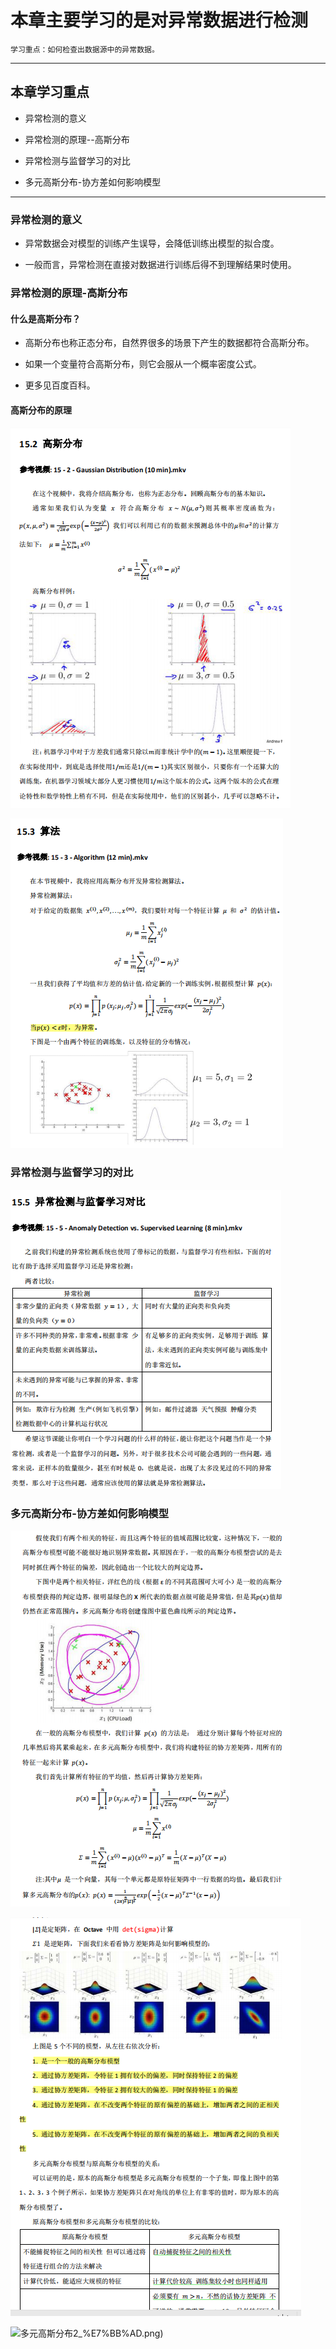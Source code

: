 # 本章主要学习的是对异常数据进行检测

    学习重点：如何检查出数据源中的异常数据。
    
---

 ## 本章学习重点
 
  * 异常检测的意义
  
  * 异常检测的原理--高斯分布
  
  * 异常检测与监督学习的对比
  
  * 多元高斯分布-协方差如何影响模型
  
---  
  
 
### 异常检测的意义

  * 异常数据会对模型的训练产生误导，会降低训练出模型的拟合度。
  
  * 一般而言，异常检测在直接对数据进行训练后得不到理解结果时使用。
  
  


### 异常检测的原理-高斯分布

  #### 什么是高斯分布？
  
   * 高斯分布也称正态分布，自然界很多的场景下产生的数据都符合高斯分布。
   
   * 如果一个变量符合高斯分布，则它会服从一个概率密度公式。
   
   * 更多见百度百科。
   
   #### 高斯分布的原理
   
  ![高斯分布的公式](https://github.com/pengxl8518/machine_learning_Andrew_Ng/blob/master/ex8-anomaly%20detection%20and%20recommendation/anomaly%20dection/Principle%20of%20Gaussian%20distribution/%E5%9B%BE%E4%B8%80%EF%BC%9A%E9%AB%98%E6%96%AF%E5%88%86%E5%B8%83%E7%9A%84%E5%8E%9F%E7%90%86%E5%85%AC%E5%BC%8F.png)
     
   ![高斯分布的公式](https://github.com/pengxl8518/machine_learning_Andrew_Ng/blob/master/ex8-anomaly%20detection%20and%20recommendation/anomaly%20dection/Principle%20of%20Gaussian%20distribution/%E5%9B%BE%E4%BA%8C%EF%BC%9A%E9%AB%98%E6%96%AF%E5%88%86%E5%B8%83%E7%9A%84%E5%8E%9F%E7%90%86%E5%85%AC%E5%BC%8F.png)
     
     
  ### 异常检测与监督学习的对比
     
   ![异常检测与监督学习的不同](https://github.com/pengxl8518/machine_learning_Andrew_Ng/blob/master/ex8-anomaly%20detection%20and%20recommendation/anomaly%20dection/Principle%20of%20Gaussian%20distribution/%E5%9B%BE%E4%B8%89%EF%BC%9A%E5%BC%82%E5%B8%B8%E6%A3%80%E6%B5%8B%E4%B8%8E%E7%9B%91%E7%9D%A3%E5%AD%A6%E4%B9%A0%E7%9A%84%E5%AF%B9%E6%AF%94.png)
     
     
 ### 多元高斯分布-协方差如何影响模型
     
   ![多元高斯分布的数学原理](https://github.com/pengxl8518/machine_learning_Andrew_Ng/blob/master/ex8-anomaly%20detection%20and%20recommendation/anomaly%20dection/Principle%20of%20Gaussian%20distribution/%E5%9B%BE%E5%9B%9B%EF%BC%9A%E5%A4%9A%E5%85%83%E9%AB%98%E6%96%AF%E5%88%86%E5%B8%83%E5%8E%9F%E7%90%86.png)
   
   ![多元高斯分布](https://github.com/pengxl8518/machine_learning_Andrew_Ng/blob/master/ex8-anomaly%20detection%20and%20recommendation/anomaly%20dection/Principle%20of%20Gaussian%20distribution/%E5%9B%BE%E4%BA%94%EF%BC%9A%E5%8D%8F%E6%96%B9%E5%B7%AE%E5%A6%82%E4%BD%95%E5%BD%B1%E5%93%8D%E6%A8%A1%E5%9E%8B%EF%BC%88%E9%87%8D%E7%82%B9%E7%90%86%E8%A7%A3%EF%BC%89.png)
   
   ![多元高斯分布2](https://raw.githubusercontent.com/pengxl8518/machine_learning_Andrew_Ng/master/ex8-anomaly%20detection%20and%20recommendation/anomaly%20dection/Principle%20of%20Gaussian%20distribution/%E5%9B%BE%E4%BA%94%EF%BC%9A%E5%8D%8F%E6%96%B9%E5%B7%AE%E5%A6%82%E4%BD%95%E5%BD%B1%E5%93%8D%E6%A8%A1%E5%9E%8B%EF%BC%88%E9%87%8D%E7%82%B9%E7%90%86%E8%A7%A3)_%E7%BB%AD.png)
   
 
  
  
    
